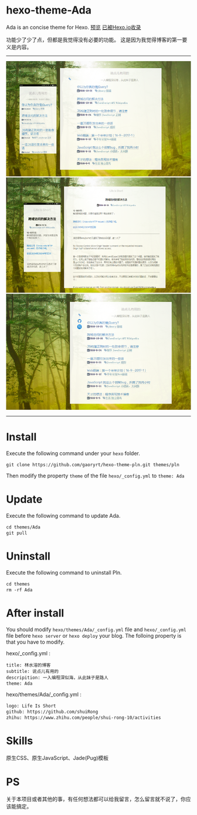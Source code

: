 # hexo-theme-Ada
Ada is an concise theme for Hexo.
[预览](https://shuirong.github.io/)
[已被Hexo.io收录](https://hexo.io/themes/)

功能少了少了点，但都是我觉得没有必要的功能。
这是因为我觉得博客的第一要义是内容。

---
![index](/screenshots/Ada1.png)
![content](/screenshots/Ada2.png)
![index2](/screenshots/Ada3.png)

---
# Install
Execute the following command under your `hexo` folder.

```
git clone https://github.com/gaoryrt/hexo-theme-pln.git themes/pln
```
Then modify the property `theme` of the file `hexo/_config.yml`  to `theme: Ada`

# Update
Execute the following command to update Ada.

```
cd themes/Ada
git pull
```

# Uninstall
Execute the following command to uninstall Pln.
```
cd themes
rm -rf Ada
```

# After install
You should modify  `hexo/themes/Ada/_config.yml` file and `hexo/_config.yml` file before `hexo server` or `hexo deploy` your blog.
The folloing property is that you have to modify.

hexo/_config.yml :
```
title: 林水溶的博客
subtitle: 说点儿有用的
descripition: 一入编程深似海，从此妹子是路人
theme: Ada
```

hexo/themes/Ada/_config.yml :
```
logo: Life Is Short
github: https://github.com/shuiRong
zhihu: https://www.zhihu.com/people/shui-rong-10/activities
```

# Skills
原生CSS、原生JavaScript、Jade(Pug)模板

# PS
关于本项目或者其他的事，有任何想法都可以给我留言，怎么留言就不说了，你应该能搞定。


